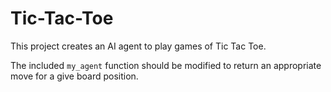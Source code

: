 Tic-Tac-Toe
===========

This project creates an AI agent to play games of Tic Tac Toe.

The included `my_agent` function should be modified to return an appropriate move for a give board position.
